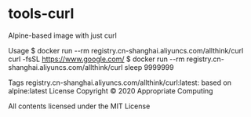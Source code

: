 # tools-curl
Alpine-based image with just curl

Usage
$ docker run --rm registry.cn-shanghai.aliyuncs.com/allthink/curl curl -fsSL https://www.google.com/
$ docker run --rm registry.cn-shanghai.aliyuncs.com/allthink/curl sleep 9999999

Tags
registry.cn-shanghai.aliyuncs.com/allthink/curl:latest: based on alpine:latest
License
Copyright © 2020 Appropriate Computing

All contents licensed under the MIT License
